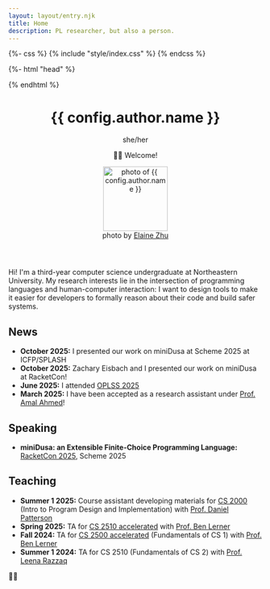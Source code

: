 ```yaml
---
layout: layout/entry.njk
title: Home
description: PL researcher, but also a person.
---
```


{%- css %} {% include "style/index.css" %} {% endcss %}

{%- html "head" %}

<link rel="alternate" type="text/mf2+html" href="/blog" />
{% endhtml %}

<header class="index-header">
    <div>
        <h1 id="index-name">{{ config.author.name }}</h1>
        <p id="pronouns">she/her</p>
        <p id="welcome">👋🏽 Welcome!</p>
    </div>
    <figure>
        <img 
            id="headshot"
            src="/img/me.jpg"
            width="128"
            alt="photo of {{ config.author.name }}"
        />
        <figcaption>
            photo by
            <a href="https://elaine.foo/">Elaine Zhu</a>
        </figcaption>
    </figure>
</header>

Hi! I'm a third-year computer science undergraduate at Northeastern University.
My research interests lie in the intersection of programming languages and
human-computer interaction: I want to design tools to make it easier for
developers to formally reason about their code and build safer systems.

<h2>News</h2>

- **October 2025:** I presented our work on miniDusa at Scheme 2025 at
  ICFP/SPLASH
- **October 2025:** Zachary Eisbach and I presented our work on miniDusa at
  RacketCon!
- **June 2025:** I attended
  [OPLSS 2025](https://www.cs.uoregon.edu/research/summerschool/summer25/index.php)
- **March 2025:** I have been accepted as a research assistant under
  [Prof. Amal Ahmed](https://ccs.neu.edu/~amal)!

<h2>Speaking</h2>

- **miniDusa: an Extensible Finite-Choice Programming Language:**
  [RacketCon 2025](https://youtu.be/9HNrYJLeJ5k), Scheme 2025

<h2>Teaching</h2>

- **Summer 1 2025:** Course assistant developing materials for
  [CS 2000](https://neu-pdi.github.io/cs2000-public-resources) (Intro to Program
  Design and Implementation) with [Prof. Daniel Patterson](https://dbp.io/)
- **Spring 2025:** TA for
  [CS 2510 accelerated](https://course.ccs.neu.edu/cs2510asp25) with
  [Prof. Ben Lerner](https://blerner.github.io/)
- **Fall 2024:** TA for
  [CS 2500 accelerated](https://course.ccs.neu.edu/cs2500accelf24) (Fundamentals
  of CS 1) with [Prof. Ben Lerner](https://blerner.github.io/)
- **Summer 1 2024:** TA for CS 2510 (Fundamentals of CS 2) with
  [Prof. Leena Razzaq](https://ccs.neu.edu/~lrazzaq)

<p class="flag">🏳️‍⚧️</p>
